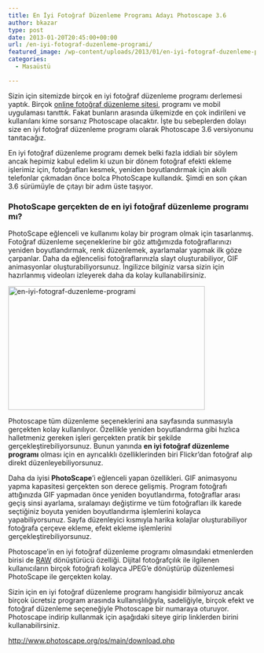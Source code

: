 ```yaml
---
title: En İyi Fotoğraf Düzenleme Programı Adayı Photoscape 3.6
author: bkazar
type: post
date: 2013-01-20T20:45:00+00:00
url: /en-iyi-fotograf-duzenleme-programi/
featured_image: /wp-content/uploads/2013/01/en-iyi-fotograf-duzenleme-programi-100x100.png
categories:
  - Masaüstü

---
```

Sizin için sitemizde birçok en iyi fotoğraf düzenleme programı derlemesi yaptık. Birçok [online fotoğraf düzenleme sitesi][1], programı ve mobil uygulaması tanıttık. Fakat bunların arasında ülkemizde en çok indirileni ve kullanılanı kime sorsanız Photoscape olacaktır. İşte bu sebeplerden dolayı size en iyi fotoğraf düzenleme programı olarak Photoscape 3.6 versiyonunu tanıtacağız.

En iyi fotoğraf düzenleme programı demek belki fazla iddialı bir söylem ancak hepimiz kabul edelim ki uzun bir dönem fotoğraf efekti ekleme işlerimiz için, fotoğrafları kesmek, yeniden boyutlandırmak için akıllı telefonlar çıkmadan önce bolca PhotoScape kullandık. Şimdi en son çıkan 3.6 sürümüyle de çıtayı bir adım üste taşıyor.

### PhotoScape gerçekten de en iyi fotoğraf düzenleme programı mı?

PhotoScape eğlenceli ve kullanımı kolay bir program olmak için tasarlanmış. Fotoğraf düzenleme seçeneklerine bir göz attığımızda fotoğraflarınızı yeniden boyutlandırmak, renk düzenlemek, ayarlamalar yapmak ilk göze çarpanlar. Daha da eğlencelisi fotoğraflarınızla slayt oluşturabiliyor, GIF animasyonlar oluşturabiliyorsunuz. İngilizce bilginiz varsa sizin için hazırlanmış videoları izleyerek daha da kolay kullanabilirsiniz.

<img class="aligncenter size-large wp-image-11114" alt="en-iyi-fotograf-duzenleme-programi" src="https://www.murekkep.org/wp-content/uploads/2013/01/en-iyi-fotograf-duzenleme-programi-400x252.png" width="400" height="252" srcset="https://www.murekkep.org/wp-content/uploads/2013/01/en-iyi-fotograf-duzenleme-programi-400x252.png 400w, https://www.murekkep.org/wp-content/uploads/2013/01/en-iyi-fotograf-duzenleme-programi-50x31.png 50w, https://www.murekkep.org/wp-content/uploads/2013/01/en-iyi-fotograf-duzenleme-programi-125x78.png 125w, https://www.murekkep.org/wp-content/uploads/2013/01/en-iyi-fotograf-duzenleme-programi-300x189.png 300w, https://www.murekkep.org/wp-content/uploads/2013/01/en-iyi-fotograf-duzenleme-programi-483x305.png 483w, https://www.murekkep.org/wp-content/uploads/2013/01/en-iyi-fotograf-duzenleme-programi.png 946w" sizes="(max-width: 400px) 100vw, 400px" /> 

Photoscape tüm düzenleme seçeneklerini ana sayfasında sunmasıyla gerçekten kolay kullanılıyor. Özellikle yeniden boyutlandırma gibi hızlıca halletmeniz gereken işleri gerçekten pratik bir şekilde gerçekleştirebiliyorsunuz. Bunun yanında **en iyi fotoğraf düzenleme programı** olması için en ayrıcalıklı özelliklerinden biri Flickr’dan fotoğraf alıp direkt düzenleyebiliyorsunuz.

Daha da iyisi **PhotoScape**’i eğlenceli yapan özellikleri. GIF animasyonu yapma kapasitesi gerçekten son derece gelişmiş. Program fotoğrafı attığınızda GIF yapmadan önce yeniden boyutlandırma, fotoğraflar arası geçiş sinsi ayarlama, sıralamayı değiştirme ve tüm fotoğrafları ilk karede seçtiğiniz boyuta yeniden boyutlandırma işlemlerini kolayca yapabiliyorsunuz. Sayfa düzenleyici kısmıyla harika kolajlar oluşturabiliyor fotoğrafa çerçeve ekleme, efekt ekleme işlemlerini gerçekleştirebiliyorsunuz.

Photoscape’in en iyi fotoğraf düzenleme programı olmasındaki etmenlerden birisi de [RAW][2] dönüştürücü özelliği. Dijital fotoğrafçılık ile ilgilenen kullanıcıların birçok fotoğrafı kolayca JPEG’e dönüştürüp düzenlemesi PhotoScape ile gerçekten kolay.

Sizin için en iyi fotoğraf düzenleme programı hangisidir bilmiyoruz ancak birçok ücretsiz program arasında kullanışlılığıyla, sadeliğiyle, birçok efekt ve fotoğraf düzenleme seçeneğiyle Photoscape bir numaraya oturuyor. Photoscape indirip kullanmak için aşağıdaki siteye girip linklerden birini kullanabilirsiniz.

http://www.photoscape.org/ps/main/download.php

 [1]: https://www.murekkep.org/dunyanin-en-gelismis-online-fotograf-duzenleme-sitesi-10739
 [2]: https://www.murekkep.org/raw-nedir-ne-degildir-9587